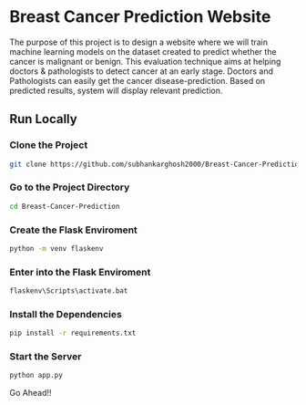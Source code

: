 # Breast Cancer Prediction Website
The purpose of this project is to design a website where we will train machine learning models on the dataset created to predict whether the cancer is malignant or benign. This evaluation technique aims at helping doctors & pathologists to detect cancer at an early stage. Doctors and Pathologists can easily get the cancer disease-prediction. Based on predicted results, system will display relevant prediction.
## Run Locally
### Clone the Project
```bash
git clone https://github.com/subhankarghosh2000/Breast-Cancer-Prediction.git
```
### Go to the Project Directory
```bash
cd Breast-Cancer-Prediction
```
### Create the Flask Enviroment
```bash
python -m venv flaskenv
```
### Enter into the Flask Enviroment
```bash
flaskenv\Scripts\activate.bat
```
### Install the Dependencies
```bash
pip install -r requirements.txt
```
### Start the Server
```bash
python app.py
```
Go Ahead!!
